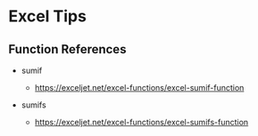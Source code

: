 
# Excel Tips

## Function References

- sumif
  + https://exceljet.net/excel-functions/excel-sumif-function


- sumifs
  + https://exceljet.net/excel-functions/excel-sumifs-function


